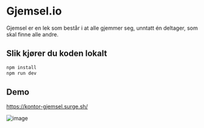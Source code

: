 # Gjemsel.io

Gjemsel er en lek som består i at alle gjemmer seg, unntatt én deltager, som skal finne alle andre.

## Slik kjører du koden lokalt

```bash
npm install
npm run dev
```

## Demo
https://kontor-gjemsel.surge.sh/

![image](https://user-images.githubusercontent.com/22197324/189322410-0ee55c30-f718-4b14-be59-1d335210928d.png)
